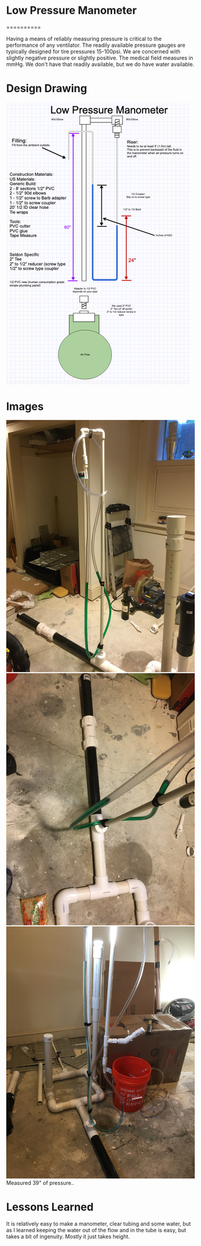 # Low Pressure Manometer
==========

Having a means of reliably measuring pressure is critical to the performance of any ventilator. The readily available pressure gauges are typically designed for tire pressures 15-100psi. We are concerned with slightly negative pressure or slightly positive. The medical field measures in mmHg. We don't have that readily available, but we do have water available.

# Design Drawing
![Simplified](manometerDrawing3.jpg)

# Images
![Side View Green Food Coloring](ManometerSide.jpg)
![How to connect](ManometerConnect.jpg)
![Working Manometer](manometer_success.jpg)
Measured 39" of pressure..

# Lessons Learned
It is relatively easy to make a manometer, clear tubing and some water, but as I learned keeping the water out of the flow and in the tube is easy, but takes a bit of ingenuity. Mostly it just takes height.
